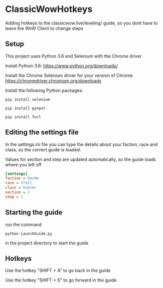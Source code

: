 # ClassicWowHotkeys
Adding hotkeys to the classicwow.live/leveling/ guide, so you dont have to leave the WoW Client to change steps

## Setup
This project uses Python 3.6 and Selenium with the Chrome driver

Install Python 3.6:
https://www.python.org/downloads/

Install the Chrome Selenium driver for your version of Chrome
https://chromedriver.chromium.org/downloads

Install the following Python packages:

``` console
pip install selenium

pip install pynput

pip install furl
```

## Editing the settings file
In the settings.ini file you can type the details about your faction, race and class, so the correct guide is loaded.

Values for section and step are updated automatically, so the guide loads where you left off

``` ini
[settings]
faction = horde
race = troll
class = hunter
section = 1
step = 1
```

## Starting the guide
run the command
``` console
python LaunchGuide.py
```
in the project directory to start the guide

## Hotkeys
Use the hotkey "SHIFT + A" to go back in the guide

Use the hotkey "SHIFT + S" to go forward in the guide
